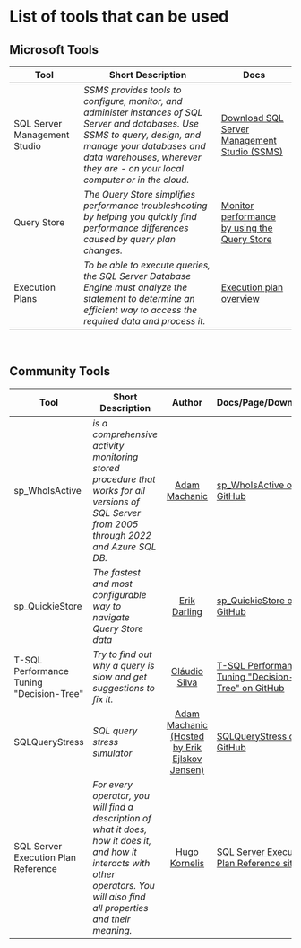 # List of tools that can be used

## Microsoft Tools

| Tool | Short Description | Docs | 
|------|-------------------|------|
| SQL Server Management Studio | _SSMS provides tools to configure, monitor, and administer instances of SQL Server and databases. Use SSMS to query, design, and manage your databases and data warehouses, wherever they are - on your local computer or in the cloud._ | [Download SQL Server Management Studio (SSMS)](https://learn.microsoft.com/en-us/sql/ssms/download-sql-server-management-studio-ssms?view=sql-server-ver16) |
| Query Store | _The Query Store simplifies performance troubleshooting by helping you quickly find performance differences caused by query plan changes._ | [Monitor performance by using the Query Store](https://learn.microsoft.com/en-us/sql/relational-databases/performance/monitoring-performance-by-using-the-query-store) |
| Execution Plans | _To be able to execute queries, the SQL Server Database Engine must analyze the statement to determine an efficient way to access the required data and process it._ | [Execution plan overview](https://learn.microsoft.com/en-us/sql/relational-databases/performance/execution-plans) |

<br>

## Community Tools

| Tool | Short Description | Author | Docs/Page/Download | 
|------|------|:------:|------|
| sp_WhoIsActive | _is a comprehensive activity monitoring stored procedure that works for all versions of SQL Server from 2005 through 2022 and Azure SQL DB._ | [Adam Machanic](https://github.com/amachanic) | [sp_WhoIsActive on GitHub](https://github.com/amachanic/sp_whoisactive) |
| sp_QuickieStore | _The fastest and most configurable way to navigate Query Store data_ | [Erik Darling](https://github.com/erikdarlingdata) | [sp_QuickieStore on GitHub](https://github.com/erikdarlingdata/DarlingData/tree/main/sp_QuickieStore) |
| T-SQL Performance Tuning "Decision-Tree" | _Try to find out why a query is slow and get suggestions to fix it._ | [Cláudio Silva](https://github.com/ClaudioESSilva) | [T-SQL Performance Tuning "Decision-Tree" on GitHub](https://github.com/ClaudioESSilva/TSQLPerformanceTuning/tree/main) | 
| SQLQueryStress | _SQL query stress simulator_ | [Adam Machanic (Hosted by Erik Ejlskov Jensen)](https://github.com/ErikEJ) | [SQLQueryStress on GitHub](https://github.com/ErikEJ/SqlQueryStress)|
| SQL Server Execution Plan Reference | _For every operator, you will find a description of what it does, how it does it, and how it interacts with other operators. You will also find all properties and their meaning._ | [Hugo Kornelis](https://sqlserverfast.com/contact/) | [SQL Server Execution Plan Reference site](https://sqlserverfast.com/epr/)|
